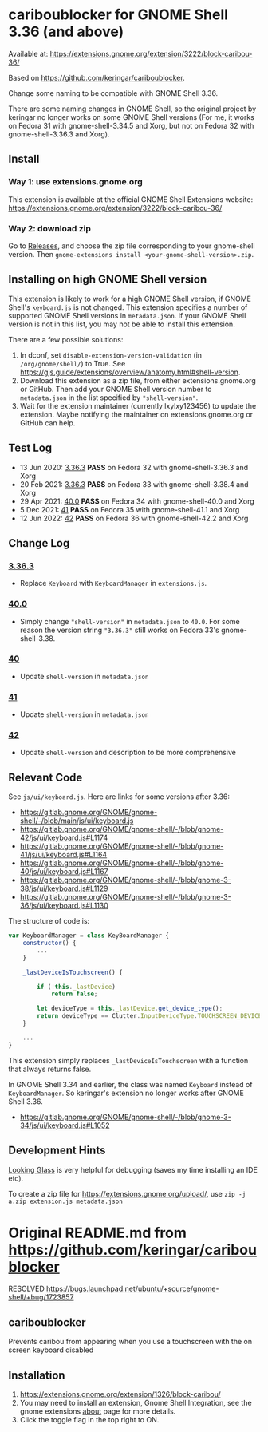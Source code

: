 # cariboublocker for GNOME Shell 3.36 (and above)

Available at: https://extensions.gnome.org/extension/3222/block-caribou-36/

Based on https://github.com/keringar/cariboublocker.

Change some naming to be compatible with GNOME Shell 3.36.

There are some naming changes in GNOME Shell, so the original project by keringar no longer works on some GNOME Shell versions (For me, it works on Fedora 31 with gnome-shell-3.34.5 and Xorg, but not on Fedora 32 with gnome-shell-3.36.3 and Xorg).

## Install

### Way 1: use extensions.gnome.org
This extension is available at the official GNOME Shell Extensions website:
<https://extensions.gnome.org/extension/3222/block-caribou-36/>

### Way 2: download zip
Go to [Releases](https://github.com/lxylxy123456/cariboublocker/releases), and
choose the zip file corresponding to your gnome-shell version. Then
`gnome-extensions install <your-gnome-shell-version>.zip`.

## Installing on high GNOME Shell version

This extension is likely to work for a high GNOME Shell version, if GNOME
Shell's `keyboard.js` is not changed. This extension specifies a number of
supported GNOME Shell versions in `metadata.json`. If your GNOME Shell version
is not in this list, you may not be able to install this extension.

There are a few possible solutions:
1. In dconf, set `disable-extension-version-validation` (in
   `/org/gnome/shell/`) to True. See
   <https://gjs.guide/extensions/overview/anatomy.html#shell-version>.
2. Download this extension as a zip file, from either extensions.gnome.org or
   GitHub. Then add your GNOME Shell version number to `metadata.json` in
   the list specified by `"shell-version"`.
3. Wait for the extension maintainer (currently lxylxy123456) to update the
   extension. Maybe notifying the maintainer on extensions.gnome.org or GitHub
   can help.

## Test Log
* 13 Jun 2020: [3.36.3](3.36.3/) **PASS** on
  Fedora 32 with gnome-shell-3.36.3 and Xorg
* 20 Feb 2021: [3.36.3](3.36.3/) **PASS** on
  Fedora 33 with gnome-shell-3.38.4 and Xorg
* 29 Apr 2021: [40.0](40.0/) **PASS** on
  Fedora 34 with gnome-shell-40.0 and Xorg
* 5 Dec 2021: [41](41/) **PASS** on
  Fedora 35 with gnome-shell-41.1 and Xorg
* 12 Jun 2022: [42](42/) **PASS** on
  Fedora 36 with gnome-shell-42.2 and Xorg

## Change Log

### [3.36.3](3.36.3/)
* Replace `Keyboard` with `KeyboardManager` in `extensions.js`.

### [40.0](40.0/)
* Simply change `"shell-version"` in `metadata.json` to `40.0`. For some reason
  the version string `"3.36.3"` still works on Fedora 33's gnome-shell-3.38.

### [40](40/)
* Update `shell-version` in `metadata.json`

### [41](41/)
* Update `shell-version` in `metadata.json`

### [42](42/)
* Update `shell-version` and description to be more comprehensive

## Relevant Code

See `js/ui/keyboard.js`. Here are links for some versions after 3.36:

* <https://gitlab.gnome.org/GNOME/gnome-shell/-/blob/main/js/ui/keyboard.js>
* <https://gitlab.gnome.org/GNOME/gnome-shell/-/blob/gnome-42/js/ui/keyboard.js#L1174>
  <!-- 8dc0ca5eebdeda668418f02cd544b19589872fc6 -->
* <https://gitlab.gnome.org/GNOME/gnome-shell/-/blob/gnome-41/js/ui/keyboard.js#L1164>
  <!-- 040a5d34d7a5601ad2a2f622fd9a393c5e08be5f -->
* <https://gitlab.gnome.org/GNOME/gnome-shell/-/blob/gnome-40/js/ui/keyboard.js#L1167>
  <!-- 821ff3bb887cfbbc080dc737b6084282213d0e7b -->
* <https://gitlab.gnome.org/GNOME/gnome-shell/-/blob/gnome-3-38/js/ui/keyboard.js#L1129>
  <!-- cf9d73ed5d316093ad7284ce5df95bce51409f28 -->
* <https://gitlab.gnome.org/GNOME/gnome-shell/-/blob/gnome-3-36/js/ui/keyboard.js#L1130>
  <!-- 40a003e5acaddb74ddd3f02294b0b4bc01ac1d3f -->

The structure of code is:
```js
var KeyboardManager = class KeyBoardManager {
    constructor() {
        ...
    }

    _lastDeviceIsTouchscreen() {

        if (!this._lastDevice)
            return false;

        let deviceType = this._lastDevice.get_device_type();
        return deviceType == Clutter.InputDeviceType.TOUCHSCREEN_DEVICE;
    }

    ...
}
```

This extension simply replaces `_lastDeviceIsTouchscreen` with a function that
always returns false.

In GNOME Shell 3.34 and earlier, the class was named `Keyboard` instead of
`KeyboardManager`. So keringar's extension no longer works after GNOME Shell
3.36.

* <https://gitlab.gnome.org/GNOME/gnome-shell/-/blob/gnome-3-34/js/ui/keyboard.js#L1052>
  <!-- 3d7ee7856f1c3231925cce770d1fe0b3b3bb932d -->

## Development Hints

[Looking Glass](https://wiki.gnome.org/Projects/GnomeShell/LookingGlass) is very helpful for debugging (saves my time installing an IDE etc).

To create a zip file for https://extensions.gnome.org/upload/, use `zip -j a.zip extension.js metadata.json`

# Original README.md from https://github.com/keringar/cariboublocker

RESOLVED https://bugs.launchpad.net/ubuntu/+source/gnome-shell/+bug/1723857

## cariboublocker
Prevents caribou from appearing when you use a touchscreen with the on screen keyboard disabled

## Installation
1. https://extensions.gnome.org/extension/1326/block-caribou/
2. You may need to install an extension, Gnome Shell Integration, see the gnome extensions [about](https://extensions.gnome.org) page for more details.
3. Click the toggle flag in the top right to ON.
